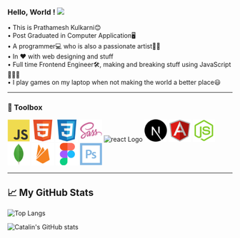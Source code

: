 ### Hello, World ! <img src="https://raw.githubusercontent.com/MartinHeinz/MartinHeinz/master/wave.gif" width="50">
• This is Prathamesh Kulkarni😊  <br/>
• Post Graduated in Computer Application🖥️ <br/>
• A programmer💻 who is also a passionate artist👨‍🎨 <br/>
• In ❤ with web designing and stuff <br/>
• Full time Frontend Engineer🛠️, making and breaking stuff using JavaScript👨🏻‍💻 <br/>
• I play games on my laptop when not making the world a better place😃  


---


### 🧰 Toolbox
<img src="https://github.com/devicons/devicon/blob/master/icons/javascript/javascript-original.svg" alt="javascript logo" width="50" height="50"/> <img src="https://github.com/devicons/devicon/blob/master/icons/html5/html5-original.svg" alt="HTML Logo" width="50" height="50"/> <img src="https://github.com/devicons/devicon/blob/master/icons/css3/css3-original.svg" alt="CSS Logo" width="50" height="50"/> <img src="https://github.com/devicons/devicon/blob/master/icons/sass/sass-original.svg" alt="SCSS Logo" width="50" height="50"/> <img src="https://cdn.worldvectorlogo.com/logos/react-2.svg" alt="react Logo" width="50" height="50"/> <img src="https://github.com/devicons/devicon/blob/master/icons/nextjs/nextjs-original.svg" alt="nextjs Logo" width="50" height="50" /> <img src="https://github.com/devicons/devicon/blob/master/icons/angularjs/angularjs-original.svg" alt="angular logo" width="50" height="50"> <img src="https://github.com/devicons/devicon/blob/master/icons/nodejs/nodejs-original.svg" alt="nodejs logo" width="50" height="50"/> <img src="https://github.com/devicons/devicon/blob/master/icons/mongodb/mongodb-original.svg" alt="mongodb Logo" width="50" height="50"/> <img src="https://github.com/devicons/devicon/blob/master/icons/firebase/firebase-plain.svg" alt="firebase Logo" width="50" height="50"/> <img src="https://github.com/devicons/devicon/blob/master/icons/figma/figma-original.svg" alt="figma Logo" width="50" height="50"/> <img src="https://github.com/devicons/devicon/blob/master/icons/photoshop/photoshop-line.svg" alt="photoshop Logo" width="50" height="50"/>


---


## &#x1f4c8; My GitHub Stats

![Top Langs](https://github-readme-stats.vercel.app/api/top-langs/?username=PrathameshVK&hide=html,css&theme=dark)

![Catalin's GitHub stats](https://github-readme-stats.vercel.app/api?username=PrathameshVK&theme=dark)
